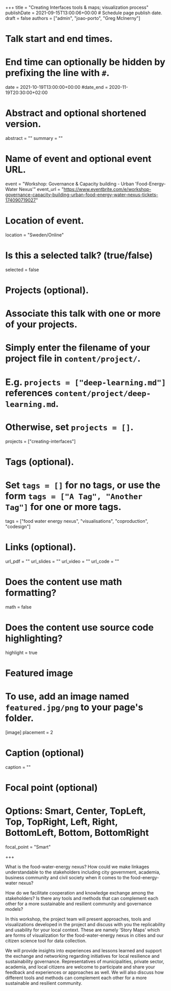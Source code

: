 +++
title = "Creating Interfaces tools & maps; visualization process"
publishDate = 2021-09-15T13:00:06+00:00  # Schedule page publish date.
draft = false
authors = ["admin", "joao-porto", "Greg McInerny"]

# Talk start and end times.
#   End time can optionally be hidden by prefixing the line with `#`.
date = 2021-10-19T13:00:00+00:00
#date_end = 2020-11-19T20:30:00+02:00

# Abstract and optional shortened version.
abstract = ""
summary = ""

# Name of event and optional event URL.
event = "Workshop: Governance & Capacity building - Urban 'Food-Energy-Water Nexus'"
event_url = "https://www.eventbrite.com/e/workshop-governance-capacity-building-urban-food-energy-water-nexus-tickets-174090719027"

# Location of event.
location = "Sweden/Online"

# Is this a selected talk? (true/false)
selected = false

# Projects (optional).
#   Associate this talk with one or more of your projects.
#   Simply enter the filename of your project file in `content/project/`.
#   E.g. `projects = ["deep-learning.md"]` references `content/project/deep-learning.md`.
#   Otherwise, set `projects = []`.
projects = ["creating-interfaces"]

# Tags (optional).
#   Set `tags = []` for no tags, or use the form `tags = ["A Tag", "Another Tag"]` for one or more tags.
tags = ["food water energy nexus", "visualisations", "coproduction", "codesign"]

# Links (optional).
url_pdf = ""
url_slides = ""
url_video = ""
url_code = ""

# Does the content use math formatting?
math = false

# Does the content use source code highlighting?
highlight = true

# Featured image
# To use, add an image named `featured.jpg/png` to your page's folder.
[image]
  placement = 2
  # Caption (optional)
  caption = ""

  # Focal point (optional)
  # Options: Smart, Center, TopLeft, Top, TopRight, Left, Right, BottomLeft, Bottom, BottomRight
  focal_point = "Smart"

+++

What is the food-water-energy nexus? How could we make linkages understandable to the stakeholders including city government, academia, business community and civil society when it comes to the food-energy-water nexus?

How do we facilitate cooperation and knowledge exchange among the stakeholders? Is there any tools and methods that can complement each other for a more sustainable and resilient community and governance models?

In this workshop, the project team will present approaches, tools and visualizations developed in the project and discuss with you the replicability and usability for your local context. These are namely ‘Story Maps’ which are forms of visualization for the food-water-energy nexus in cities and our citizen science tool for data collection.

We will provide insights into experiences and lessons learned and support the exchange and networking regarding initiatives for local resilience and sustainability governance. Representatives of municipalities, private sector, academia, and local citizens are welcome to participate and share your feedback and experiences or approaches as well. We will also discuss how different tools and methods can complement each other for a more sustainable and resilient community.
